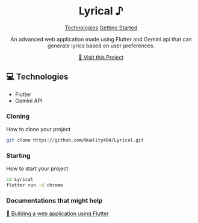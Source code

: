 
<h1 align="center" style="font-weight: bold;">Lyrical ♪</h1>

<p align="center">
<a href="#tech">Technologies</a>
<a href="#started">Getting Started</a>

 
</p>


<p align="center">An advanced web application made using Flutter and Gemini api that can generate lyrics based on user preferences.</p>


<p align="center">
<a href="https://lyrical-omega.vercel.app/">📱 Visit this Project</a>
</p>


<h2 id="technologies">💻 Technologies</h2>

- Flutter
- Gemini API

<h3>Cloning</h3>

How to clone your project

```bash
git clone https://github.com/Duality404/Lyrical.git
```

<h3>Starting</h3>

How to start your project

```bash
cd Lyrical
flutter run -d chrome
```

<h3>Documentations that might help</h3>

[📝 Building a web application using Flutter](https://docs.flutter.dev/platform-integration/web/building)
